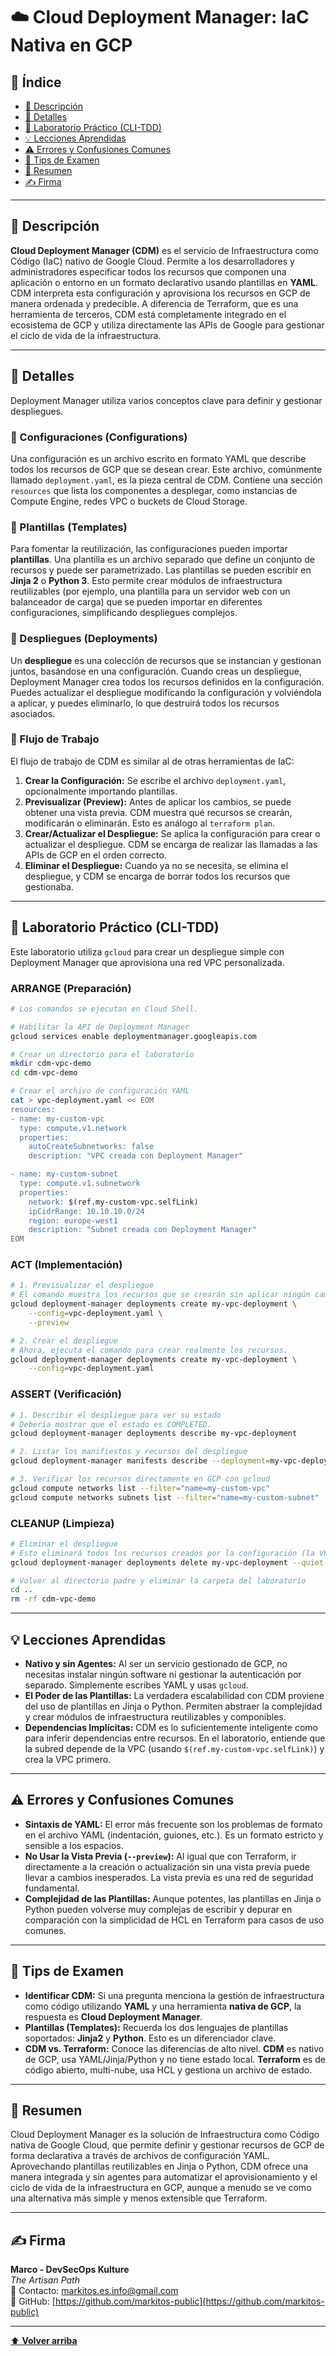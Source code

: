 # ☁️ Cloud Deployment Manager: IaC Nativa en GCP

## 📑 Índice

* [🧭 Descripción](#-descripción)
* [📘 Detalles](#-detalles)
* [🔬 Laboratorio Práctico (CLI-TDD)](#-laboratorio-práctico-cli-tdd)
* [💡 Lecciones Aprendidas](#-lecciones-aprendidas)
* [⚠️ Errores y Confusiones Comunes](#️-errores-y-confusiones-comunes)
* [🎯 Tips de Examen](#-tips-de-examen)
* [🧾 Resumen](#-resumen)
* [✍️ Firma](#-firma)

---

## 🧭 Descripción

**Cloud Deployment Manager (CDM)** es el servicio de Infraestructura como Código (IaC) nativo de Google Cloud. Permite a los desarrolladores y administradores especificar todos los recursos que componen una aplicación o entorno en un formato declarativo usando plantillas en **YAML**. CDM interpreta esta configuración y aprovisiona los recursos en GCP de manera ordenada y predecible. A diferencia de Terraform, que es una herramienta de terceros, CDM está completamente integrado en el ecosistema de GCP y utiliza directamente las APIs de Google para gestionar el ciclo de vida de la infraestructura.

---

## 📘 Detalles

Deployment Manager utiliza varios conceptos clave para definir y gestionar despliegues.

### 🔹 Configuraciones (Configurations)

Una configuración es un archivo escrito en formato YAML que describe todos los recursos de GCP que se desean crear. Este archivo, comúnmente llamado `deployment.yaml`, es la pieza central de CDM. Contiene una sección `resources` que lista los componentes a desplegar, como instancias de Compute Engine, redes VPC o buckets de Cloud Storage.

### 🔹 Plantillas (Templates)

Para fomentar la reutilización, las configuraciones pueden importar **plantillas**. Una plantilla es un archivo separado que define un conjunto de recursos y puede ser parametrizado. Las plantillas se pueden escribir en **Jinja 2** o **Python 3**. Esto permite crear módulos de infraestructura reutilizables (por ejemplo, una plantilla para un servidor web con un balanceador de carga) que se pueden importar en diferentes configuraciones, simplificando despliegues complejos.

### 🔹 Despliegues (Deployments)

Un **despliegue** es una colección de recursos que se instancian y gestionan juntos, basándose en una configuración. Cuando creas un despliegue, Deployment Manager crea todos los recursos definidos en la configuración. Puedes actualizar el despliegue modificando la configuración y volviéndola a aplicar, y puedes eliminarlo, lo que destruirá todos los recursos asociados.

### 🔹 Flujo de Trabajo

El flujo de trabajo de CDM es similar al de otras herramientas de IaC:
1.  **Crear la Configuración:** Se escribe el archivo `deployment.yaml`, opcionalmente importando plantillas.
2.  **Previsualizar (Preview):** Antes de aplicar los cambios, se puede obtener una vista previa. CDM muestra qué recursos se crearán, modificarán o eliminarán. Esto es análogo al `terraform plan`.
3.  **Crear/Actualizar el Despliegue:** Se aplica la configuración para crear o actualizar el despliegue. CDM se encarga de realizar las llamadas a las APIs de GCP en el orden correcto.
4.  **Eliminar el Despliegue:** Cuando ya no se necesita, se elimina el despliegue, y CDM se encarga de borrar todos los recursos que gestionaba.

---

## 🔬 Laboratorio Práctico (CLI-TDD)

Este laboratorio utiliza `gcloud` para crear un despliegue simple con Deployment Manager que aprovisiona una red VPC personalizada.

### ARRANGE (Preparación)

```bash
# Los comandos se ejecutan en Cloud Shell.

# Habilitar la API de Deployment Manager
gcloud services enable deploymentmanager.googleapis.com

# Crear un directorio para el laboratorio
mkdir cdm-vpc-demo
cd cdm-vpc-demo

# Crear el archivo de configuración YAML
cat > vpc-deployment.yaml << EOM
resources:
- name: my-custom-vpc
  type: compute.v1.network
  properties:
    autoCreateSubnetworks: false
    description: "VPC creada con Deployment Manager"

- name: my-custom-subnet
  type: compute.v1.subnetwork
  properties:
    network: $(ref.my-custom-vpc.selfLink)
    ipCidrRange: 10.10.10.0/24
    region: europe-west1
    description: "Subnet creada con Deployment Manager"
EOM
```

### ACT (Implementación)

```bash
# 1. Previsualizar el despliegue
# El comando muestra los recursos que se crearán sin aplicar ningún cambio.
gcloud deployment-manager deployments create my-vpc-deployment \
    --config=vpc-deployment.yaml \
    --preview

# 2. Crear el despliegue
# Ahora, ejecuta el comando para crear realmente los recursos.
gcloud deployment-manager deployments create my-vpc-deployment \
    --config=vpc-deployment.yaml
```

### ASSERT (Verificación)

```bash
# 1. Describir el despliegue para ver su estado
# Debería mostrar que el estado es COMPLETED.
gcloud deployment-manager deployments describe my-vpc-deployment

# 2. Listar los manifiestos y recursos del despliegue
gcloud deployment-manager manifests describe --deployment=my-vpc-deployment

# 3. Verificar los recursos directamente en GCP con gcloud
gcloud compute networks list --filter="name=my-custom-vpc"
gcloud compute networks subnets list --filter="name=my-custom-subnet"
```

### CLEANUP (Limpieza)

```bash
# Eliminar el despliegue
# Esto eliminará todos los recursos creados por la configuración (la VPC y la subred).
gcloud deployment-manager deployments delete my-vpc-deployment --quiet

# Volver al directorio padre y eliminar la carpeta del laboratorio
cd ..
rm -rf cdm-vpc-demo
```

---

## 💡 Lecciones Aprendidas

*   **Nativo y sin Agentes:** Al ser un servicio gestionado de GCP, no necesitas instalar ningún software ni gestionar la autenticación por separado. Simplemente escribes YAML y usas `gcloud`.
*   **El Poder de las Plantillas:** La verdadera escalabilidad con CDM proviene del uso de plantillas en Jinja o Python. Permiten abstraer la complejidad y crear módulos de infraestructura reutilizables y componibles.
*   **Dependencias Implícitas:** CDM es lo suficientemente inteligente como para inferir dependencias entre recursos. En el laboratorio, entiende que la subred depende de la VPC (usando `$(ref.my-custom-vpc.selfLink)`) y crea la VPC primero.

---

## ⚠️ Errores y Confusiones Comunes

*   **Sintaxis de YAML:** El error más frecuente son los problemas de formato en el archivo YAML (indentación, guiones, etc.). Es un formato estricto y sensible a los espacios.
*   **No Usar la Vista Previa (`--preview`):** Al igual que con Terraform, ir directamente a la creación o actualización sin una vista previa puede llevar a cambios inesperados. La vista previa es una red de seguridad fundamental.
*   **Complejidad de las Plantillas:** Aunque potentes, las plantillas en Jinja o Python pueden volverse muy complejas de escribir y depurar en comparación con la simplicidad de HCL en Terraform para casos de uso comunes.

---

## 🎯 Tips de Examen

*   **Identificar CDM:** Si una pregunta menciona la gestión de infraestructura como código utilizando **YAML** y una herramienta **nativa de GCP**, la respuesta es **Cloud Deployment Manager**.
*   **Plantillas (Templates):** Recuerda los dos lenguajes de plantillas soportados: **Jinja2** y **Python**. Esto es un diferenciador clave.
*   **CDM vs. Terraform:** Conoce las diferencias de alto nivel. **CDM** es nativo de GCP, usa YAML/Jinja/Python y no tiene estado local. **Terraform** es de código abierto, multi-nube, usa HCL y gestiona un archivo de estado.

---

## 🧾 Resumen

Cloud Deployment Manager es la solución de Infraestructura como Código nativa de Google Cloud, que permite definir y gestionar recursos de GCP de forma declarativa a través de archivos de configuración YAML. Aprovechando plantillas reutilizables en Jinja o Python, CDM ofrece una manera integrada y sin agentes para automatizar el aprovisionamiento y el ciclo de vida de la infraestructura en GCP, aunque a menudo se ve como una alternativa más simple y menos extensible que Terraform.

---

## ✍️ Firma

**Marco - DevSecOps Kulture**  
*The Artisan Path*  
📧 Contacto: [markitos.es.info@gmail.com](mailto:markitos.es.info@gmail.com)  
🐙 GitHub: [https://github.com/markitos-public](https://github.com/markitos-public)

---

[⬆️ **Volver arriba**](#-cloud-deployment-manager-iac-nativa-en-gcp)

